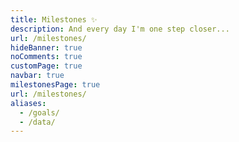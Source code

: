 ```yaml
---
title: Milestones ✨
description: And every day I'm one step closer...
url: /milestones/
hideBanner: true
noComments: true
customPage: true
navbar: true
milestonesPage: true
url: /milestones/
aliases:
  - /goals/
  - /data/
---
```

